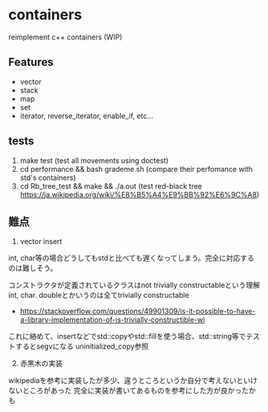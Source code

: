 # containers
reimplement c++ containers (WIP)

## Features
* vector
* stack
* map
* set
* iterator, reverse_iterator, enable_if, etc...

## tests
1. make test (test all movements using doctest)
2. cd performance && bash grademe.sh (compare their perfomance with std's containers)
3. cd Rb_tree_test && make && ./a.out (test red-black tree https://ja.wikipedia.org/wiki/%E8%B5%A4%E9%BB%92%E6%9C%A8)

## 難点
1. vector insert

int, char等の場合どうしてもstdと比べても遅くなってしまう。完全に対応するのは難しそう。

コンストラクタが定義されているクラスはnot trivially constructableという理解
int, char. doubleとかいうのは全てtrivially constructable

* https://stackoverflow.com/questions/49901309/is-it-possible-to-have-a-library-implementation-of-is-trivially-constructible-wi

これに絡めて、insertなどでstd::copyやstd::fillを使う場合、std::string等でテストするとsegvになる
uninitialized_copy参照

2. 赤黒木の実装

wikipediaを参考に実装したが多少、違うところというか自分で考えないといけないところがあった
完全に実装が書いてあるものを参考にした方が良かったかも

